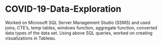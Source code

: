 # COVID-19-Data-Exploration
Worked on Microsoft SQL Server Management Studio (SSMS) and used joins, CTE’s, temp tables, windows function,
aggregate function, converted data types of the data set. Using above SQL queries, worked on creating visualizations
in Tableau.
